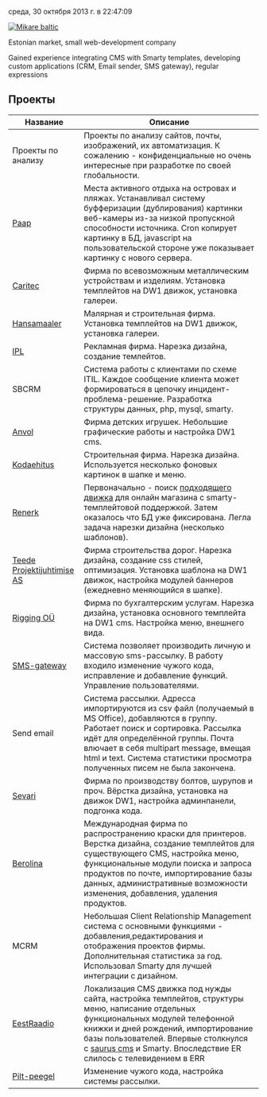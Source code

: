 среда, 30 октября 2013 г. в 22:47:09

[](http://mikare.net/)[![Mikare baltic](https://s3-eu-west-1.amazonaws.com/kurapov/image/5ac1121ddf72/original/mikare_160.gif)](https://s3-eu-west-1.amazonaws.com/kurapov/image/5ac1121ddf72/original/mikare_160.gif "Mikare baltic")

Estonian market, small web-development company

Gained experience integrating CMS with Smarty templates, developing custom applications (CRM, Email sender, SMS gateway), regular expressions


## Проекты

| Название | Описание |
| --- | --- |
| Проекты по анализу                               | Проекты по анализу сайтов, почты, изображений, их автоматизация. К сожалению - конфиденциальные но очень интересные при разработке по своей глобальности.                                                                                                                                                  |
| [Paap](http://www.paap.ee/)                      | Места активного отдыха на островах и пляжах. Устанавливал систему буфферизации (дублирования) картинки веб-камеры из-за низкой пропускной способности источника. Cron копирует картинку в БД, javascript на пользовательской стороне уже показывает картинку с нового сервера.                             |
| [Caritec](http://www.caritec.ee/)                | Фирма по всевозможным металлическим устройствам и изделиям. Установка темплейтов на DW1 движок, установка галереи.                                                                                                                                                                                         |
| [Hansamaaler](http://www.maaler.ee/)             | Малярная и строительная фирма. Установка темплейтов на DW1 движок, установка галереи.                                                                                                                                                                                                                      |
| [IPL](http://www.ipl.ee/)                        | Рекламная фирма. Нарезка дизайна, создание темлейтов.                                                                                                                                                                                                                                                      |
| SBCRM                                            | Система работы с клиентами по схеме ITIL. Каждое сообщение клиента может формироваться в цепочку инцидент-проблема-решение. Разработка структуры данных, php, mysql, smarty.                                                                                                                               |
| [Anvol](http://www.anvol.ee/)                    | Фирма детских игрушек. Небольшие графические работы и настройка DW1 cms.                                                                                                                                                                                                                                   |
| [Kodaehitus](http://www.kodaehitus.ee/)          | Строительная фирма. Нарезка дизайна. Используется несколько фоновых картинок в шапке и меню.                                                                                                                                                                                                               |
| [Renerk](http://www.renerk.ee/)                  | Первоначально - поиск [подходящего движка](http://www.shop-script.com/) для онлайн магазина с smarty-темплейтовой поддержкой. Затем оказалось что БД уже фиксирована. Легла задача нарезки дизайна (несколько шаблонов).                                                                                   |
| [Teede Projektijuhtimise AS](http://www.tpj.ee/) | Фирма строительства дорог. Нарезка дизайна, создание css стилей, оптимизация. Установка шаблона на DW1 движок, настройка модулей баннеров (ежедневно меняющийся в шапке).                                                                                                                                  |
| [Rigging OÜ](http://www.rigging.ee/)             | Фирма по бухгалтерским услугам. Нарезка дизайна, установка основного темплейта на DW1 cms. Настройка меню, внешнего вида.                                                                                                                                                                                  |
| [SMS-gateway](http://sms.mikare.net/)            | Система позволяет производить личную и массовую sms-рассылку. В работу входило изменение чужого кода, исправление и добавление функций. Управление пользователями.                                                                                                                                         |
| Send email                                       | Система рассылки. Адресса импортируются из csv файл (получаемый в MS Office), добавляются в группу. Работает поиск и сортировка. Рассылка идёт для определённой группы. Почта влючает в себя multipart message, вмещая html и text. Система статистики просмотра полученных писем не была закончена.       |
| [Sevari](http://www.sevari.ee/)                  | Фирма по производству болтов, шурупов и проч. Вёрстка дизайна, установка на движок DW1, настройка админпанели, подгонка кода.                                                                                                                                                                              |
| [Berolina](http://berolina.ee/)                  | Международная фирма по распространению краски для принтеров. Верстка дизайна, создание темплейтов для существующего CMS, настройка меню, функциональные модули поиска и запроса продуктов по почте, импортирование базы данных, административные возможности изменения, добавления, удаления продуктов.    |
| MCRM                                             | Небольшая Client Relationship Management система с основными функциями - добавления,редактирования и отображения проектов фирмы. Дополнительная статистика за год. Использовал Smarty для лучшей интеграции с дизайном.                                                                                    |
| [EestRaadio](http://intra.er.ee/)                | Локализация CMS движка под нужды сайта, настройка темплейтов, структуры меню, написание отдельных функциональных модулей телефонной книжки и дней рождений, импортирование базы пользователей. Впервые столкнулся с [saurus cms](http://saurus.ee/) и Smarty. Впоследствие ER слилось с телевидением в ERR |
| [Pilt-peegel](http://piltpeegel.net/)            | Изменение чужого кода, настройка системы рассылки.                                                                                                                                                                                                                                                         |
